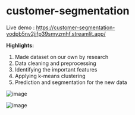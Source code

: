 ﻿# customer-segmentation
Live demo : https://customer-segmentation-yodpb5nv2jjfp39smyzmhf.streamlit.app/

<b>Highlights:</b>
1) Made dataset on our own by research
2) Data cleaning and preprocessing
3) Identifying the important features
4) Applying k-means clustering
5) Prediction and segmentation for the new data

![image](https://github.com/user-attachments/assets/b6b938db-4bcd-4592-8396-b626388c5f9f)


![image](https://github.com/user-attachments/assets/e18eb7a3-346e-45e5-b730-b70d342f6f8b)

